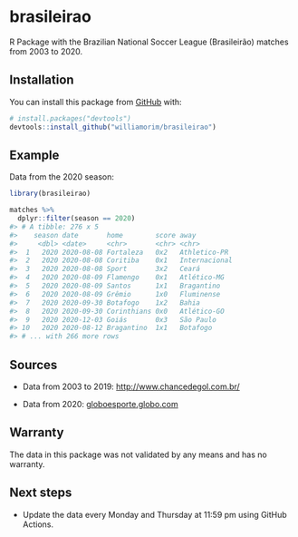 
<!-- README.md is generated from README.Rmd. Please edit that file -->

# brasileirao

R Package with the Brazilian National Soccer League (Brasileirão)
matches from 2003 to 2020.

## Installation

You can install this package from [GitHub](https://github.com/) with:

``` r
# install.packages("devtools")
devtools::install_github("williamorim/brasileirao")
```

## Example

Data from the 2020 season:

``` r
library(brasileirao)

matches %>% 
  dplyr::filter(season == 2020)
#> # A tibble: 276 x 5
#>    season date       home        score away         
#>     <dbl> <date>     <chr>       <chr> <chr>        
#>  1   2020 2020-08-08 Fortaleza   0x2   Athletico-PR 
#>  2   2020 2020-08-08 Coritiba    0x1   Internacional
#>  3   2020 2020-08-08 Sport       3x2   Ceará        
#>  4   2020 2020-08-09 Flamengo    0x1   Atlético-MG  
#>  5   2020 2020-08-09 Santos      1x1   Bragantino   
#>  6   2020 2020-08-09 Grêmio      1x0   Fluminense   
#>  7   2020 2020-09-30 Botafogo    1x2   Bahia        
#>  8   2020 2020-09-30 Corinthians 0x0   Atlético-GO  
#>  9   2020 2020-12-03 Goiás       0x3   São Paulo    
#> 10   2020 2020-08-12 Bragantino  1x1   Botafogo     
#> # ... with 266 more rows
```

## Sources

  - Data from 2003 to 2019: <http://www.chancedegol.com.br/>

  - Data from 2020:
    [globoesporte.globo.com](https://globoesporte.globo.com/futebol/brasileirao-serie-a/)

## Warranty

The data in this package was not validated by any means and has no
warranty.

## Next steps

  - Update the data every Monday and Thursday at 11:59 pm using GitHub
    Actions.
